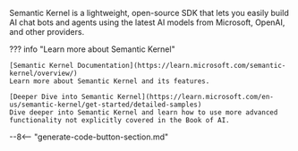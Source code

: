 Semantic Kernel is a lightweight, open-source SDK that lets you easily build AI chat bots and agents using the latest AI models from Microsoft, OpenAI, and other providers.

??? info "Learn more about Semantic Kernel"

    [Semantic Kernel Documentation](https://learn.microsoft.com/semantic-kernel/overview/)  
    Learn more about Semantic Kernel and its features.

    [Deeper Dive into Semantic Kernel](https://learn.microsoft.com/en-us/semantic-kernel/get-started/detailed-samples)  
    Dive deeper into Semantic Kernel and learn how to use more advanced functionality not explicitly covered in the Book of AI.

--8<-- "generate-code-button-section.md"

